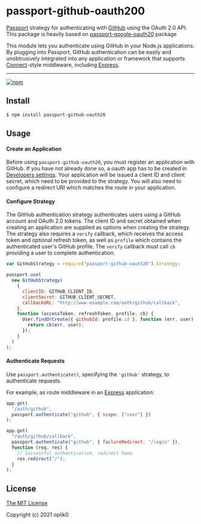 # passport-github-oauth200

[Passport](http://passportjs.org/) strategy for authenticating with [GitHub](http://www.github.com/)
using the OAuth 2.0 API. This package is heavily based on [passport-google-oauth20](https://www.npmjs.com/package/passport-google-oauth20) package

This module lets you authenticate using GitHub in your Node.js applications.
By plugging into Passport, GitHub authentication can be easily and
unobtrusively integrated into any application or framework that supports
[Connect](http://www.senchalabs.org/connect/)-style middleware, including
[Express](http://expressjs.com/).

---

[![npm](https://img.shields.io/npm/v/passport-github-oauth20.svg)](https://www.npmjs.com/package/passport-github-oauth20)

## Install

```bash
$ npm install passport-github-oauth20
```

## Usage

#### Create an Application

Before using `passport-github-oauth20`, you must register an application with
GitHub. If you have not already done so, a oauth app has to be created in
[Developers settings](https://github.com/settings/developers).
Your application will be issued a client ID and client secret, which need to be
provided to the strategy. You will also need to configure a redirect URI which
matches the route in your application.

#### Configure Strategy

The GitHub authentication strategy authenticates users using a GitHub account
and OAuth 2.0 tokens. The client ID and secret obtained when creating an
application are supplied as options when creating the strategy. The strategy
also requires a `verify` callback, which receives the access token and optional
refresh token, as well as `profile` which contains the authenticated user's
GitHub profile. The `verify` callback must call `cb` providing a user to
complete authentication.

```javascript
var GitHubStrategy = require("passport-github-oauth20").Strategy;

passport.use(
  new GitHubStrategy(
    {
      clientID: GITHUB_CLIENT_ID,
      clientSecret: GITHUB_CLIENT_SECRET,
      callbackURL: "http://www.example.com/auth/github/callback",
    },
    function (accessToken, refreshToken, profile, cb) {
      User.findOrCreate({ githubId: profile.id }, function (err, user) {
        return cb(err, user);
      });
    }
  )
);
```

#### Authenticate Requests

Use `passport.authenticate()`, specifying the `'github'` strategy, to
authenticate requests.

For example, as route middleware in an [Express](http://expressjs.com/)
application:

```javascript
app.get(
  "/auth/github",
  passport.authenticate("github", { scope: ["user"] })
);

app.get(
  "/auth/github/callback",
  passport.authenticate("github", { failureRedirect: "/login" }),
  function (req, res) {
    // Successful authentication, redirect home.
    res.redirect("/");
  }
);
```

## License

[The MIT License](http://opensource.org/licenses/MIT)

Copyright (c) 2021 oplik0
